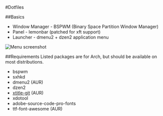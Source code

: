 #Dotfiles

##Basics
* Window Manager - BSPWM (Binary Space Partition Window Manager)
* Panel - lemonbar (patched for xft support)
* Launcher - dmenu2 + dzen2 application menu

![Menu screenshot](http://i.imgur.com/U7FFsww.jpg)

##Requirements
Listed packages are for Arch, but should be available on most distributions.
* bspwm
* sxhkd
* dmenu2 (AUR)
* dzen2
* [xtitle-git](https://github.com/baskerville/xtitle) (AUR)
* xdotool
* adobe-source-code-pro-fonts
* ttf-font-awesome (AUR)
